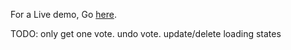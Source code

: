 For a Live demo, Go <a href="https://robo-blog.vercel.app/" target="_blank">here</a>.

TODO:
only get one vote. undo vote.
update/delete loading states
